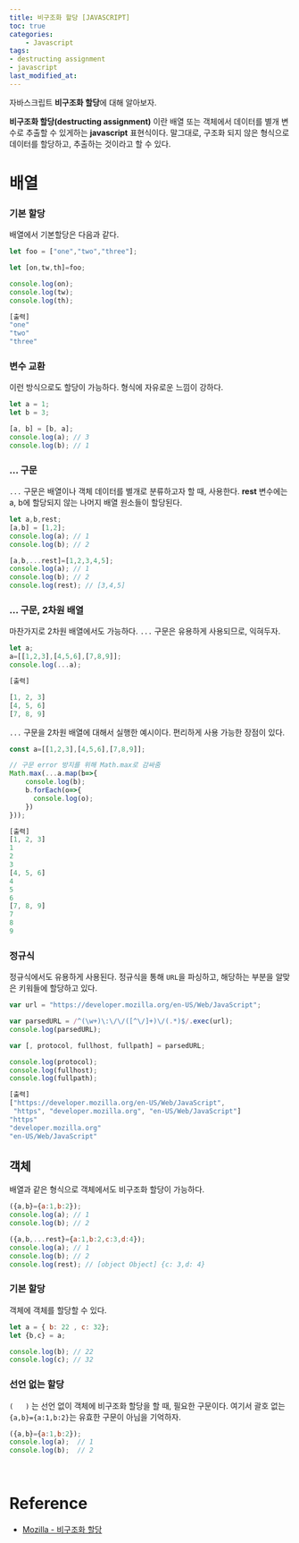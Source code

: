 ```yaml
---
title: 비구조화 할당 [JAVASCRIPT]
toc: true
categories:	
    - Javascript
tags:
- destructing assignment
- javascript
last_modified_at: 
---
```


 자바스크립트 **비구조화 할당**에 대해 알아보자.

**비구조화 할당(destructing assignment)** 이란 배열 또는 객체에서 데이터를 별개 변수로 추출할 수 있게하는 **javascript** 표현식이다.  말그대로, 구조화 되지 않은 형식으로 데이터를 할당하고, 추출하는 것이라고 할 수 있다.

# 배열

### 기본 할당

배열에서 기본할당은 다음과 같다.

```javascript
let foo = ["one","two","three"];

let [on,tw,th]=foo;

console.log(on);
console.log(tw);
console.log(th);

[출력]
"one"
"two"
"three"
```

### 변수 교환

이런 방식으로도 할당이 가능하다. 형식에 자유로운 느낌이 강하다.

````javascript
let a = 1;
let b = 3;

[a, b] = [b, a];
console.log(a); // 3
console.log(b); // 1
````



### ... 구문

`...` 구문은 배열이나 객체 데이터를 별개로 분류하고자 할 때, 사용한다. **rest** 변수에는 a, b에 할당되지 않는 나머지 배열 원소들이 할당된다.

```javascript
let a,b,rest;
[a,b] = [1,2];
console.log(a); // 1
console.log(b); // 2

[a,b,...rest]=[1,2,3,4,5];
console.log(a); // 1
console.log(b); // 2
console.log(rest); // [3,4,5]
```

### ... 구문, 2차원 배열

마찬가지로 2차원 배열에서도 가능하다. `...` 구문은 유용하게 사용되므로, 익혀두자.

```javascript
let a;
a=[[1,2,3],[4,5,6],[7,8,9]];
console.log(...a);

[출력]

[1, 2, 3]
[4, 5, 6]
[7, 8, 9]
```

 `...` 구문을 2차원 배열에 대해서 실행한 예시이다. 편리하게 사용 가능한 장점이 있다.

```javascript
const a=[[1,2,3],[4,5,6],[7,8,9]];

// 구문 error 방지를 위해 Math.max로 감싸줌
Math.max(...a.map(b=>{
    console.log(b);
	b.forEach(o=>{
      console.log(o);
    })
}));

[출력]
[1, 2, 3]
1
2
3
[4, 5, 6]
4
5
6
[7, 8, 9]
7
8
9
```

### 정규식

 정규식에서도 유용하게 사용된다. 정규식을 통해 `URL`을 파싱하고, 해당하는 부분을 알맞은 키워들에 할당하고 있다.

```javascript
var url = "https://developer.mozilla.org/en-US/Web/JavaScript";

var parsedURL = /^(\w+)\:\/\/([^\/]+)\/(.*)$/.exec(url);
console.log(parsedURL); 

var [, protocol, fullhost, fullpath] = parsedURL;

console.log(protocol); 
console.log(fullhost);
console.log(fullpath);

[출력]
["https://developer.mozilla.org/en-US/Web/JavaScript", 
 "https", "developer.mozilla.org", "en-US/Web/JavaScript"]
"https"
"developer.mozilla.org"
"en-US/Web/JavaScript"
```





## 객체

배열과 같은 형식으로 객체에서도 비구조화 할당이 가능하다.

```javascript
({a,b}={a:1,b:2});
console.log(a); // 1
console.log(b); // 2

({a,b,...rest}={a:1,b:2,c:3,d:4});
console.log(a); // 1
console.log(b); // 2
console.log(rest); // [object Object] {c: 3,d: 4}
```



### 기본 할당

객체에 객체를 할당할 수 있다.

````javascript
let a = { b: 22 , c: 32};
let {b,c} = a;

console.log(b); // 22
console.log(c); // 32
````

### 선언 없는 할당

`(   )` 는 선언 없이 객체에 비구조화 할당을 할 때, 필요한 구문이다. 여기서 괄호 없는 `{a,b}={a:1,b:2}`는 유효한 구문이 아님을 기억하자.

```javascript
({a,b}={a:1,b:2});
console.log(a);  // 1
console.log(b);  // 2
```



<br/>



# Reference

- [Mozilla - 비구조화 할당](https://developer.mozilla.org.cach3.com/ko/docs/Web/JavaScript/Reference/Operators/Destructuring_assignment)

